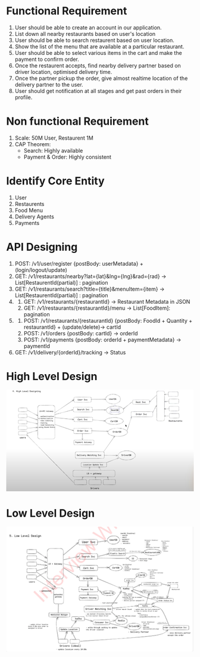 # Functional Requirement
1. User should be able to create an account in our application.
2. List down all nearby restaurants based on user's location
3. User should be able to search restaurent based on user location.
4. Show the list of the menu that are available at a particular restaurant.
5. User should be able to select various items in the cart and make the payment to confirm order.
6. Once the restaurent accepts, find nearby delivery partner based on driver location, optimised delivery time.
7. Once the partner pickup the order, give almost realtime location of the delivery partner to the user.
8. User should get notification at all stages and get past orders in their profile.


# Non functional Requirement
1. Scale: 50M User, Restaurent 1M
2. CAP Theorem:
    - Search: Highly available
    - Payment & Order: Highly consistent


# Identify Core Entity
1. User
2. Restaurents
3. Food Menu
4. Delivery Agents
5. Payments

# API Designing
1. POST: /v1/user/register {postBody: userMetadata} + (login/logout/update)
2. GET: /v1/restaurants/nearby?lat={lat}&lng={lng}&rad={rad} -> List[RestaurentId(partial)] : pagination
3. GET: /v1/restaurants/search?title={title}&menuItem={item} -> List[RestaurentId(partial)] : pagination
4.  1. GET: /v1/restaurants/{restaurantId} -> Restaurant Metadata in JSON
    2. GET: /v1/restaurants/{restaurantId}/menu -> List[FoodItem]: pagination
5.  1. POST: /v1/restaurants/{restaurantId} {postBody: FoodId + Quantity + restaurantId} + (update/delete)-> cartId
    2. POST: /v1/orders {postBody: cartId} -> orderId
    3. POST: /v1/payments {postBody: orderId + paymentMetadata} -> paymentId
6. GET: /v1/delivery/{orderId}/tracking -> Status 

# High Level Design
![alt text](image-1.png)


# Low Level Design
![alt text](image-2.png)
